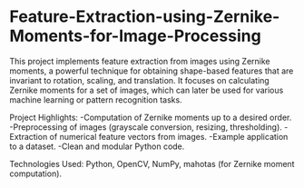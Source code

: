 # Feature-Extraction-using-Zernike-Moments-for-Image-Processing
This project implements feature extraction from images using Zernike moments, a powerful technique for obtaining shape-based features that are invariant to rotation, scaling, and translation. It focuses on calculating Zernike moments for a set of images, which can later be used for various machine learning or pattern recognition tasks.

Project Highlights:
-Computation of Zernike moments up to a desired order.
-Preprocessing of images (grayscale conversion, resizing, thresholding).
-Extraction of numerical feature vectors from images.
-Example application to a dataset.
-Clean and modular Python code.

Technologies Used: Python, OpenCV, NumPy, mahotas (for Zernike moment computation).
